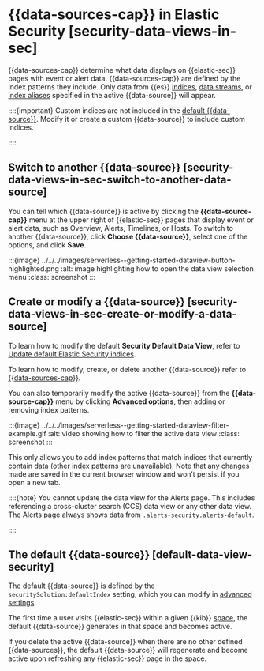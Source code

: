 # {{data-sources-cap}} in Elastic Security [security-data-views-in-sec]

{{data-sources-cap}} determine what data displays on {{elastic-sec}} pages with event or alert data. {{data-sources-cap}} are defined by the index patterns they include. Only data from {{es}} [indices](../../../manage-data/data-store/index-basics.md), [data streams](../../../manage-data/data-store/data-streams.md), or [index aliases](elasticsearch://docs/reference/elasticsearch/mapping-reference/field-alias.md) specified in the active {{data-source}} will appear.

::::{important}
Custom indices are not included in the [default {{data-source}}](../../../solutions/security/get-started/data-views-elastic-security.md#default-data-view-security). Modify it or create a custom {{data-source}} to include custom indices.

::::



## Switch to another {{data-source}} [security-data-views-in-sec-switch-to-another-data-source]

You can tell which {{data-source}} is active by clicking the **{{data-source-cap}}** menu at the upper right of {{elastic-sec}} pages that display event or alert data, such as Overview, Alerts, Timelines, or Hosts. To switch to another {{data-source}}, click **Choose {{data-source}}**, select one of the options, and click **Save**.

:::{image} ../../../images/serverless--getting-started-dataview-button-highlighted.png
:alt: image highlighting how to open the data view selection menu
:class: screenshot
:::


## Create or modify a {{data-source}} [security-data-views-in-sec-create-or-modify-a-data-source]

To learn how to modify the default **Security Default Data View**, refer to [Update default Elastic Security indices](../../../solutions/security/get-started/configure-advanced-settings.md#update-sec-indices).

To learn how to modify, create, or delete another {{data-source}} refer to [{{data-sources-cap}}](../../../explore-analyze/find-and-organize/data-views.md).

You can also temporarily modify the active {{data-source}} from the **{{data-source-cap}}** menu by clicking **Advanced options**, then adding or removing index patterns.

:::{image} ../../../images/serverless--getting-started-dataview-filter-example.gif
:alt: video showing how to filter the active data view
:class: screenshot
:::

This only allows you to add index patterns that match indices that currently contain data (other index patterns are unavailable). Note that any changes made are saved in the current browser window and won’t persist if you open a new tab.

::::{note}
You cannot update the data view for the Alerts page. This includes referencing a cross-cluster search (CCS) data view or any other data view. The Alerts page always shows data from `.alerts-security.alerts-default`.

::::



## The default {{data-source}} [default-data-view-security]

The default {{data-source}} is defined by the `securitySolution:defaultIndex` setting, which you can modify in [advanced settings](../../../solutions/security/get-started/configure-advanced-settings.md).

The first time a user visits {{elastic-sec}} within a given {{kib}} [space](../../../solutions/security/get-started/spaces-elastic-security.md), the default {{data-source}} generates in that space and becomes active.

If you delete the active {{data-source}} when there are no other defined {{data-sources}}, the default {{data-source}} will regenerate and become active upon refreshing any {{elastic-sec}} page in the space.
